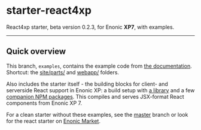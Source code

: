 # starter-react4xp

React4xp starter, beta version 0.2.3, for Enonic **XP7**, with examples.

---

## Quick overview

This branch, `examples`, contains the example code from [the documentation](https://developer.enonic.com/templates/react4xp). Shortcut: the [site/parts/](https://github.com/enonic/starter-react4xp/tree/examples/src/main/resources/site/parts) and [webapp/](https://github.com/enonic/starter-react4xp/tree/examples/src/main/resources/webapp) folders.

Also includes the starter itself - the building blocks for client- and serverside React support in Enonic XP: a build setup with [a library](https://github.com/enonic/lib-react4xp) and a few [companion NPM packages](https://github.com/enonic/lib-react4xp#npm-package-overview). This compiles and serves JSX-format React components from Enonic XP 7.

For a clean starter without these examples, see the [master](https://github.com/enonic/starter-react4xp) branch or look for the react starter on [Enonic Market](https://market.enonic.com).
